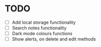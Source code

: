 # TODO
- [ ] Add local storage functionality
- [ ] Search notes functionality
- [ ] Dark mode colours functions
- [ ] Show alerts, on delete and edit methods
